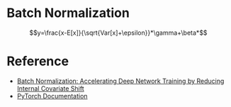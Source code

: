 # Batch Normalization
$$y=\frac{x-E[x]}{\sqrt{Var[x]+\epsilon}}*\gamma+\beta*$$


# Reference
- [Batch Normalization: Accelerating Deep Network Training by Reducing Internal Covariate Shift](https://arxiv.org/abs/1502.03167)
- [PyTorch Documentation](https://pytorch.org/docs/stable/nn.html#normalization-layers)



